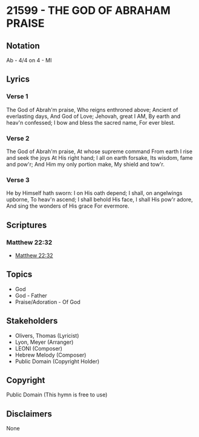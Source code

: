 # 21599 - THE GOD OF ABRAHAM PRAISE

## Notation

Ab - 4/4 on 4 - MI

## Lyrics

### Verse 1

The God of Abrah'm praise, Who reigns enthroned above; Ancient of everlasting days, And God of Love; Jehovah, great I AM, By earth and heav'n confessed; I bow and bless the sacred name, For ever blest.



### Verse 2

The God of Abrah'm praise, At whose supreme command From earth I rise and seek the joys At His right hand; I all on earth forsake, Its wisdom, fame and pow'r; And Him my only portion make, My shield and tow'r.



### Verse 3

He by Himself hath sworn: I on His oath depend; I shall, on angelwings upborne, To heav'n ascend; I shall behold His face, I shall His pow'r adore, And sing the wonders of His grace For evermore.



## Scriptures

### Matthew 22:32

- [Matthew 22:32](https://www.biblegateway.com/passage/?search=Matthew%2022%3A32)


## Topics

- God
- God - Father
- Praise/Adoration - Of God

## Stakeholders

- Olivers, Thomas  (Lyricist)
- Lyon, Meyer  (Arranger)
- LEONI (Composer)
- Hebrew Melody (Composer)
- Public Domain (Copyright Holder)

## Copyright

Public Domain
(This hymn is free to use)

## Disclaimers

None


